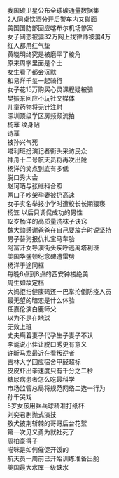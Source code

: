 我国碳卫星公布全球碳通量数据集  
2人同桌饮酒分开后警车内又碰面  
美国国防部回应喀布尔机场惨案  
女子网恋被骗32万网上找律师被骗4万  
红人都用红气垫  
黄晓明终究是被磨平了棱角  
原来周字里面是个土  
女生看了都会沉默  
和易烊千玺一起骑行  
女子花15万购买心灵课程疑被骗  
樊振东回应不玩社交媒体  
儿童药物将无针注射  
深圳顶级学区房频频流拍  
杨幂 纹身贴  
诗幂  
被孙兴气死  
塔利班扮演记者街头采访民众  
神舟十二号航天员将再次出舱  
杨洋的笑点到底有多低  
脱口秀大会  
赵珂晒与张继科合照  
两口子吵架孕妻被扔高速  
女子实名举报小学时遭校长长期猥亵  
杨笠 以后只调侃成功的男性  
12岁杨洋的高质量洗袜子诀窍  
魏大勋感谢爸爸在自己要放弃时说坚持  
男子替狗报仇扎宝马车胎  
阿富汗女导演街头疾呼逃离塔利班  
美国华盛顿纪念碑遭雷劈  
杨洋于途同框  
每晚6点到8点的西安钟楼绝美  
周生如故定档  
大妈拒扫健康码还一巴掌抡倒防疫人员  
最无望的暗恋是什么体验  
任嘉伦演白鹿师父  
以为不是在地球  
无效上班  
丈夫瞒着妻子代孕生子妻子不认  
李诞说小佳让脱口秀更有意义  
许昕马龙最近在看叛逆者  
吉林大学回应宿舍甲醛超标  
皮皮虾出拳速度只有千分之二秒  
糖尿病患者怎么吃最科学  
市场监管总局将规范网络二选一行为  
孙千哭戏  
5岁女孩用乒乓球精准打纸杯  
刘奕君剧抛式演技  
敖犬披荆斩棘的哥哥后台花絮  
第一次见义勇为就社死了  
周柏豪得子  
喵咪是如何催促开饭的  
航天员一周前已开始训练准备出舱  
美国最大水库一级缺水  
